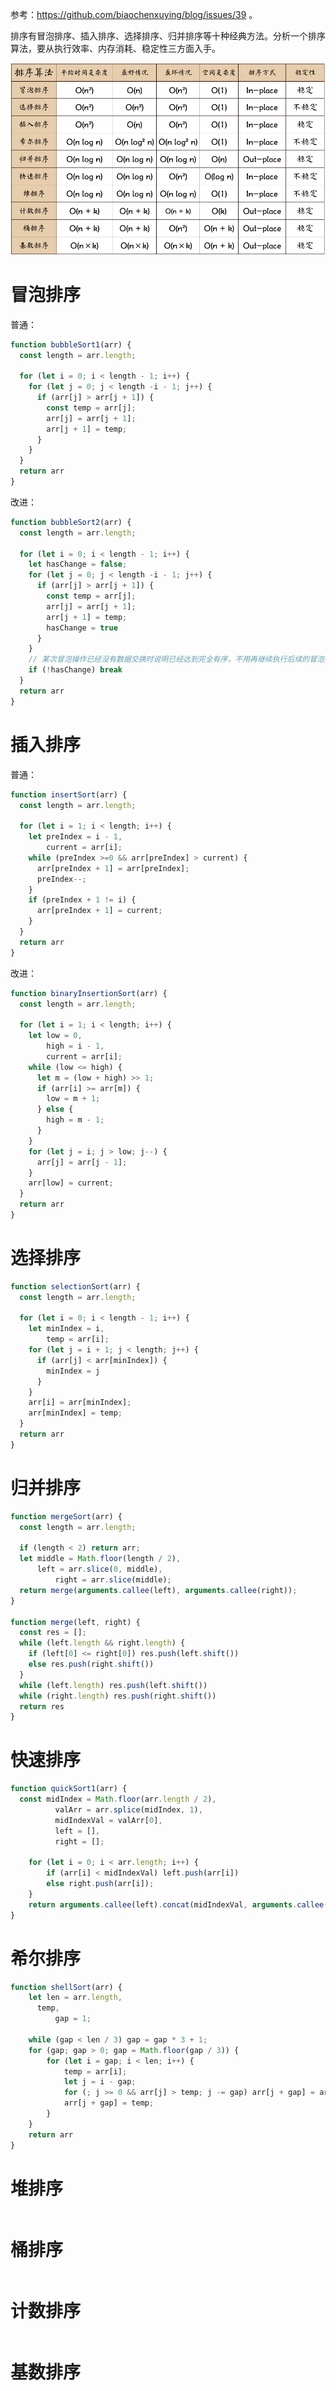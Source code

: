 参考：https://github.com/biaochenxuying/blog/issues/39 。

排序有冒泡排序、插入排序、选择排序、归并排序等十种经典方法。分析一个排序算法，要从执行效率、内存消耗、稳定性三方面入手。

![排序算法，图源网络](https://github.com/xuekeven/js-data-structures-and-algorithms/blob/master/images/%E6%8E%92%E5%BA%8F%E7%AE%97%E6%B3%95.png?raw=true)

# 冒泡排序
普通：
```javascript
function bubbleSort1(arr) {
  const length = arr.length;

  for (let i = 0; i < length - 1; i++) {
    for (let j = 0; j < length -i - 1; j++) {
      if (arr[j] > arr[j + 1]) {
        const temp = arr[j];
        arr[j] = arr[j + 1];
        arr[j + 1] = temp;
      }
    }
  }
  return arr
}
```
改进：
```javascript
function bubbleSort2(arr) {
  const length = arr.length;

  for (let i = 0; i < length - 1; i++) {
    let hasChange = false;
    for (let j = 0; j < length -i - 1; j++) {
      if (arr[j] > arr[j + 1]) {
        const temp = arr[j];
        arr[j] = arr[j + 1];
        arr[j + 1] = temp;
        hasChange = true
      }
    }
    // 某次冒泡操作已经没有数据交换时说明已经达到完全有序，不用再继续执行后续的冒泡操作
    if (!hasChange) break
  }
  return arr
}
```

# 插入排序
普通：
```javascript
function insertSort(arr) {
  const length = arr.length;

  for (let i = 1; i < length; i++) {
    let preIndex = i - 1,
        current = arr[i];
    while (preIndex >=0 && arr[preIndex] > current) {
      arr[preIndex + 1] = arr[preIndex];
      preIndex--;
    }
    if (preIndex + 1 != i) {
      arr[preIndex + 1] = current;
    }
  }
  return arr
}
```
改进：
```javascript
function binaryInsertionSort(arr) {
  const length = arr.length;

  for (let i = 1; i < length; i++) {
    let low = 0,
        high = i - 1,
        current = arr[i];
    while (low <= high) {
      let m = (low + high) >> 1; 
      if (arr[i] >= arr[m]) {
        low = m + 1; 
      } else {
        high = m - 1;
      }
    }
    for (let j = i; j > low; j--) {
      arr[j] = arr[j - 1];
    }
    arr[low] = current; 
  }
  return arr
}
```

# 选择排序
```javascript
function selectionSort(arr) {
  const length = arr.length;

  for (let i = 0; i < length - 1; i++) {
    let minIndex = i,
        temp = arr[i];
    for (let j = i + 1; j < length; j++) {
      if (arr[j] < arr[minIndex]) {
        minIndex = j
      }
    }
    arr[i] = arr[minIndex];
    arr[minIndex] = temp;
  }
  return arr
}
```

# 归并排序
```javascript
function mergeSort(arr) {
  const length = arr.length;

  if (length < 2) return arr;
  let middle = Math.floor(length / 2),
      left = arr.slice(0, middle),
		  right = arr.slice(middle);
  return merge(arguments.callee(left), arguments.callee(right));
}

function merge(left, right) {
  const res = [];
  while (left.length && right.length) {
    if (left[0] <= right[0]) res.push(left.shift())
    else res.push(right.shift())
  }
  while (left.length) res.push(left.shift())
  while (right.length) res.push(right.shift())
  return res
}
```

# 快速排序
```javascript
function quickSort1(arr) {
  const midIndex = Math.floor(arr.length / 2),
	      valArr = arr.splice(midIndex, 1),
	      midIndexVal = valArr[0],
	      left = [],
	      right = [];

	for (let i = 0; i < arr.length; i++) {
		if (arr[i] < midIndexVal) left.push(arr[i])
		else right.push(arr[i]);
	}
	return arguments.callee(left).concat(midIndexVal, arguments.callee(right));
}
```

# 希尔排序
```javascript
function shellSort(arr) {
	let len = arr.length,
      temp,
		  gap = 1;

	while (gap < len / 3) gap = gap * 3 + 1;
	for (gap; gap > 0; gap = Math.floor(gap / 3)) {
		for (let i = gap; i < len; i++) {
			temp = arr[i];
			let j = i - gap;
			for (; j >= 0 && arr[j] > temp; j -= gap) arr[j + gap] = arr[j];
			arr[j + gap] = temp;
		}
	}
	return arr
}
```

# 堆排序
```javascript

```

# 桶排序
```javascript

```

# 计数排序
```javascript

```

# 基数排序
```javascript

```